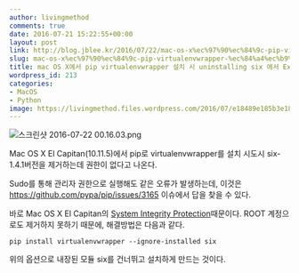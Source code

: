 ```yaml
---
author: livingmethod
comments: true
date: 2016-07-21 15:22:55+00:00
layout: post
link: http://blog.jblee.kr/2016/07/22/mac-os-x%ec%97%90%ec%84%9c-pip-virtualenvwrapper-%ec%84%a4%ec%b9%98-%ec%8b%9c-uninstalling-six-%ec%97%90%ec%84%9c-exception-%eb%b0%9c%ec%83%9d-%ec%8b%9c/
slug: mac-os-x%ec%97%90%ec%84%9c-pip-virtualenvwrapper-%ec%84%a4%ec%b9%98-%ec%8b%9c-uninstalling-six-%ec%97%90%ec%84%9c-exception-%eb%b0%9c%ec%83%9d-%ec%8b%9c
title: mac OS X에서 pip virtualenvwrapper 설치 시 uninstalling six 에서 Exception 발생 시
wordpress_id: 213
categories:
- MacOS
- Python
image: https://livingmethod.files.wordpress.com/2016/07/e18489e185b3e1848fe185b3e18485e185b5e186abe18489e185a3e186ba-2016-07-22-00-16-03.png
---
```


![스크린샷 2016-07-22 00.16.03.png](https://livingmethod.files.wordpress.com/2016/07/e18489e185b3e1848fe185b3e18485e185b5e186abe18489e185a3e186ba-2016-07-22-00-16-03.png)

Mac OS X El Capitan(10.11.5)에서 pip로 virtualenvwrapper를 설치 시도시 six-1.4.1버전을 제거하는데 권한이 없다고 나온다.

Sudo를 통해 관리자 권한으로 실행해도 같은 오류가 발생하는데, 이것은
https://github.com/pypa/pip/issues/3165
이슈에서 답을 찾을 수 있다.

바로 Mac OS X El Capitan의 [System Integrity Protection](https://en.wikipedia.org/wiki/System_Integrity_Protection)때문이다. ROOT 계정으로도 제거하지 못하기 때문에, 해결방법은 다음과 같다.

    
    pip install virtualenvwrapper --ignore-installed six


위의 옵션으로 내장된 모듈 six를 건너뛰고 설치하게 만드는 것이다.
